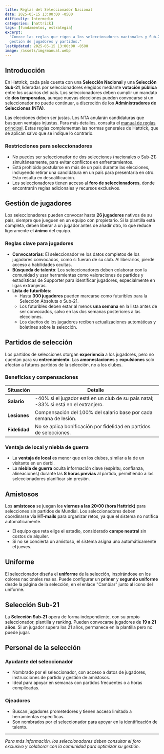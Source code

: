 ```yaml
---
title: Reglas del Seleccionador Nacional
date: 2025-05-15 13:00:00 -0500
difficulty: Intermedio
categories: [hattrick]
tags: [fundamentos, estrategia]
excerpt:
  "Conoce las reglas que rigen a los seleccionadores nacionales y Sub-21 en Hattrick, desde las elecciones hasta la
  gestión de jugadores y partidos."
lastUpdated: 2025-05-15 13:00:00 -0500
image: /assets/img/manual.webp
---
```


## Introducción

En Hattrick, cada país cuenta con una **Selección Nacional** y una **Selección Sub-21**, lideradas por seleccionadores
elegidos mediante **votación pública** entre los usuarios del país. Los seleccionadores deben cumplir un mandato de
**dos temporadas**, aunque nuevas elecciones pueden convocarse si un seleccionador no puede continuar, a discreción de
los **Administradores de Selecciones (NTA)**.

Las elecciones deben ser justas. Los NTA anularán candidaturas que busquen ventajas injustas. Para más detalles,
consulta el [manual de reglas principal](https://www.hattrick.org/es/Help/Rules.aspx). Estas reglas complementan las
normas generales de Hattrick, que se aplican salvo que se indique lo contrario.

### Restricciones para seleccionadores

- No puedes ser seleccionador de dos selecciones (nacionales o Sub-21) simultáneamente, para evitar conflictos en
  enfrentamientos.
- Está prohibido postularse en más de un país durante las elecciones, incluyendo retirar una candidatura en un país para
  presentarla en otro. Esto resulta en descalificación.
- Los seleccionadores tienen acceso al **foro de seleccionadores**, donde encontrarán reglas adicionales y recursos
  exclusivos.

## Gestión de jugadores

Los seleccionadores pueden convocar hasta **26 jugadores** nativos de su país, siempre que jueguen en un equipo con
propietario. Si la plantilla está completa, deben liberar a un jugador antes de añadir otro, lo que reduce ligeramente
el **ánimo** del equipo.

### Reglas clave para jugadores

- **Convocatorias**: El seleccionador ve los datos completos de los jugadores convocados, como si fueran de su club. Al
  liberarlos, pierde acceso a habilidades ocultas.
- **Búsqueda de talento**: Los seleccionadores deben colaborar con la comunidad y usar herramientas como valoraciones de
  partidos y estadísticas de Supporter para identificar jugadores, especialmente en ligas extranjeras.
- **Lista de futuribles**:
  - Hasta **300 jugadores** pueden marcarse como futuribles para la Selección Absoluta o Sub-21.
  - Los futuribles deben estar al menos **una semana** en la lista antes de ser convocados, salvo en las dos semanas
    posteriores a las elecciones.
  - Los dueños de los jugadores reciben actualizaciones automáticas y boletines sobre la selección.

## Partidos de selección

Los partidos de selecciones otorgan **experiencia** a los jugadores, pero no cuentan para su **entrenamiento**. Las
**amonestaciones** y **expulsiones** solo afectan a futuros partidos de la selección, no a los clubes.

### Beneficios y compensaciones

| Situación     | Detalle                                                                             |
| ------------- | ----------------------------------------------------------------------------------- |
| **Salario**   | -40% si el jugador está en un club de su país natal; -33% si está en el extranjero. |
| **Lesiones**  | Compensación del 100% del salario base por cada semana de lesión.                   |
| **Fidelidad** | No se aplica bonificación por fidelidad en partidos de selecciones.                 |

### Ventaja de local y niebla de guerra

- La **ventaja de local** es menor que en los clubes, similar a la de un visitante en un derbi.
- La **niebla de guerra** oculta información clave (espíritu, confianza, alineaciones) durante las **8 horas previas**
  al partido, permitiendo a los seleccionadores planificar sin presión.

## Amistosos

Los **amistosos** se juegan los **viernes a las 20:00 (hora Hattrick)** para selecciones sin partidos de Mundial. Los
seleccionadores deben coordinarse vía **HT-mails** para organizar retos, ya que el sistema no notifica automáticamente.

- El equipo que reta elige el estadio, considerado **campo neutral** sin costos de alquiler.
- Si no se concierta un amistoso, el sistema asigna uno automáticamente el jueves.

## Uniforme

El seleccionador diseña el **uniforme** de la selección, inspirándose en los colores nacionales reales. Puede configurar
un **primer** y **segundo uniforme** desde la página de la selección, en el enlace "Cambiar" junto al icono del
uniforme.

## Selección Sub-21

La **Selección Sub-21** opera de forma independiente, con su propio seleccionador, plantilla y ranking. Pueden
convocarse jugadores de **19 a 21 años**. Si un jugador supera los 21 años, permanece en la plantilla pero no puede
jugar.

## Personal de la selección

### Ayudante del seleccionador

- Nombrado por el seleccionador, con acceso a datos de jugadores, instrucciones de partido y gestión de amistosos.
- Ideal para apoyar en semanas con partidos frecuentes o a horas complicadas.

### Ojeadores

- Buscan jugadores prometedores y tienen acceso limitado a herramientas específicas.
- Son nombrados por el seleccionador para apoyar en la identificación de talento.

---

_Para más información, los seleccionadores deben consultar el foro exclusivo y colaborar con la comunidad para optimizar
su gestión._
